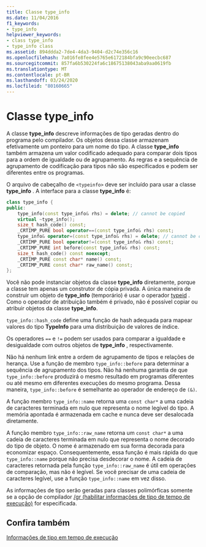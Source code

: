 ```yaml
---
title: Classe type_info
ms.date: 11/04/2016
f1_keywords:
- type_info
helpviewer_keywords:
- class type_info
- type_info class
ms.assetid: 894ddda2-7de4-4da3-9404-d2c74e356c16
ms.openlocfilehash: 7a016fe8fee4e5765e6172184bfa9c90eecbc687
ms.sourcegitcommit: 857fa6b530224fa6c18675138043aba9aa0619fb
ms.translationtype: MT
ms.contentlocale: pt-BR
ms.lasthandoff: 03/24/2020
ms.locfileid: "80160665"
---
```

# <a name="type_info-class"></a>Classe type_info

A classe **type_info** descreve informações de tipo geradas dentro do programa pelo compilador. Os objetos dessa classe armazenam efetivamente um ponteiro para um nome do tipo. A classe **type_info** também armazena um valor codificado adequado para comparar dois tipos para a ordem de igualdade ou de agrupamento. As regras e a sequência de agrupamento de codificação para tipos não são especificados e podem ser diferentes entre os programas.

O arquivo de cabeçalho de `<typeinfo>` deve ser incluído para usar a classe **type_info** . A interface para a classe **type_info** é:

```cpp
class type_info {
public:
    type_info(const type_info& rhs) = delete; // cannot be copied
    virtual ~type_info();
    size_t hash_code() const;
    _CRTIMP_PURE bool operator==(const type_info& rhs) const;
    type_info& operator=(const type_info& rhs) = delete; // cannot be copied
    _CRTIMP_PURE bool operator!=(const type_info& rhs) const;
    _CRTIMP_PURE int before(const type_info& rhs) const;
    size_t hash_code() const noexcept;
    _CRTIMP_PURE const char* name() const;
    _CRTIMP_PURE const char* raw_name() const;
};
```

Você não pode instanciar objetos da classe **type_info** diretamente, porque a classe tem apenas um construtor de cópia privada. A única maneira de construir um objeto de **type_info** (temporário) é usar o operador [typeid](../cpp/typeid-operator.md) . Como o operador de atribuição também é privado, não é possível copiar ou atribuir objetos da classe **type_info**.

`type_info::hash_code` define uma função de hash adequada para mapear valores do tipo **TypeInfo** para uma distribuição de valores de índice.

Os operadores `==` e `!=` podem ser usados para comparar a igualdade e desigualdade com outros objetos de **type_info** , respectivamente.

Não há nenhum link entre a ordem de agrupamento de tipos e relações de herança. Use a função de membro `type_info::before` para determinar a sequência de agrupamento dos tipos. Não há nenhuma garantia de que `type_info::before` produzirá o mesmo resultado em programas diferentes ou até mesmo em diferentes execuções do mesmo programa. Dessa maneira, `type_info::before` é semelhante ao operador de endereço de `(&)`.

A função membro `type_info::name` retorna uma `const char*` a uma cadeia de caracteres terminada em nulo que representa o nome legível do tipo. A memória apontada é armazenada em cache e nunca deve ser desalocada diretamente.

A função membro `type_info::raw_name` retorna um `const char*` a uma cadeia de caracteres terminada em nulo que representa o nome decorado do tipo de objeto. O nome é armazenado em sua forma decorada para economizar espaço. Consequentemente, essa função é mais rápida do que `type_info::name` porque não precisa desdecorar o nome. A cadeia de caracteres retornada pela função `type_info::raw_name` é útil em operações de comparação, mas não é legível. Se você precisar de uma cadeia de caracteres legível, use a função `type_info::name` em vez disso.

As informações de tipo serão geradas para classes polimórficas somente se a opção de compilador [/gr (habilitar informações de tipo de tempo de execução)](../build/reference/gr-enable-run-time-type-information.md) for especificada.

## <a name="see-also"></a>Confira também

[Informações de tipo em tempo de execução](../cpp/run-time-type-information.md)
